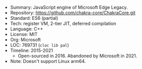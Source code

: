 * Summary:    JavaScript engine of Microsoft Edge Legacy.
* Repository: https://github.com/chakra-core/ChakraCore.git
* Standard:   ES6 (partial)
* Tech:       register VM, 2-tier JIT, deferred compilation
* Language:   C++
* License:    MIT
* Org:        Microsoft
* LOC:        769731 (`cloc lib pal`)
* Timeline:   2015-2021
  * Open-sourced in 2016. Abandoned by Microsoft in 2021.
* Note:       Doesn't support Linux arm64.
